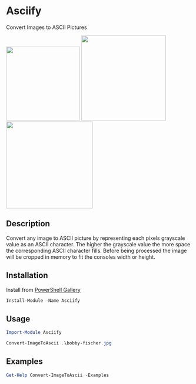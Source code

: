 # Asciify

Convert Images to ASCII Pictures

<p float="left">
  <img src="https://i.imgur.com/E0psv5j.jpg" width="200" />
  <img src="https://i.imgur.com/cnRw6DO.png" width="230" /> 
  <img src="https://i.imgur.com/eZXcEb4.png" width="235" />
</p>

## Description

Convert any image to ASCII picture by representing each pixels grayscale value as an ASCII character.
The higher the grayscale value the more space the corresponding ASCII character fills. Before being
processed the image will be cropped in memory to fit the consoles width or height.

## Installation

Install from [PowerShell Gallery](https://www.powershellgallery.com/packages/Asciify/1.0)

```Powershell
Install-Module -Name Asciify
```

## Usage

```Powershell
Import-Module Asciify

Convert-ImageToAscii .\bobby-fischer.jpg
```

## Examples

```Powershell
Get-Help Convert-ImageToAscii -Examples
```
